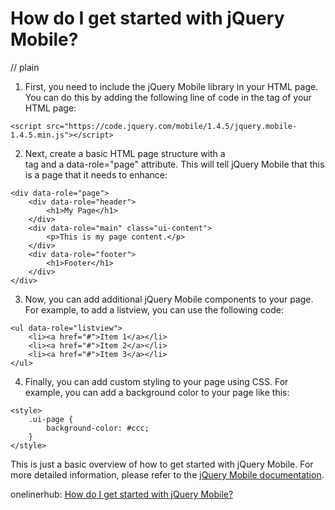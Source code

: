 # How do I get started with jQuery Mobile?
// plain

1. First, you need to include the jQuery Mobile library in your HTML page. You can do this by adding the following line of code in the <head> tag of your HTML page:
```
<script src="https://code.jquery.com/mobile/1.4.5/jquery.mobile-1.4.5.min.js"></script>
```
2. Next, create a basic HTML page structure with a <div> tag and a data-role="page" attribute. This will tell jQuery Mobile that this is a page that it needs to enhance:
```
<div data-role="page">
    <div data-role="header">
        <h1>My Page</h1>
    </div>
    <div data-role="main" class="ui-content">
        <p>This is my page content.</p>
    </div>
    <div data-role="footer">
        <h1>Footer</h1>
    </div>
</div>
```
3. Now, you can add additional jQuery Mobile components to your page. For example, to add a listview, you can use the following code:
```
<ul data-role="listview">
    <li><a href="#">Item 1</a></li>
    <li><a href="#">Item 2</a></li>
    <li><a href="#">Item 3</a></li>
</ul>
```
4. Finally, you can add custom styling to your page using CSS. For example, you can add a background color to your page like this:
```
<style>
    .ui-page {
        background-color: #ccc;
    }
</style>
```

This is just a basic overview of how to get started with jQuery Mobile. For more detailed information, please refer to the [jQuery Mobile documentation](https://api.jquerymobile.com/).

onelinerhub: [How do I get started with jQuery Mobile?](https://onelinerhub.com/jquery/how-do-i-get-started-with-jquery-mobile)